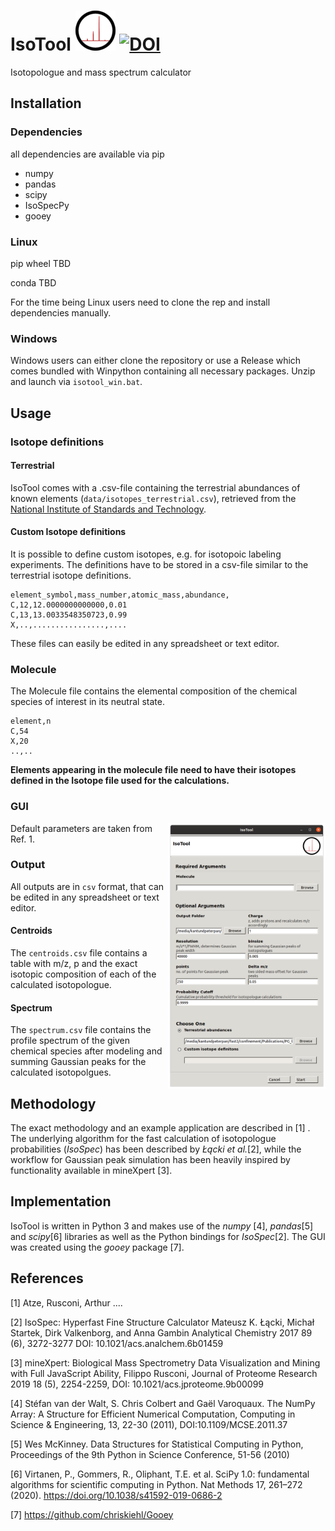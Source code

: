 # IsoTool ![](icon/program_icon.png?raw=True) [![DOI](https://zenodo.org/badge/257837587.svg)](https://zenodo.org/badge/latestdoi/257837587)
Isotopologue and mass spectrum calculator

## Installation
### Dependencies
all dependencies are available via pip
- numpy
- pandas
- scipy
- IsoSpecPy
- gooey

### Linux
pip wheel TBD

conda TBD

For the time being Linux users need to clone the rep and install dependencies manually.

### Windows
Windows users can either clone the repository or use a Release which comes bundled with Winpython
containing all necessary packages. Unzip and launch via `isotool_win.bat`.

## Usage
### Isotope definitions
#### Terrestrial
IsoTool comes with a .csv-file containing the terrestrial abundances of known elements 
(`data/isotopes_terrestrial.csv`), retrieved from the [National Institute of Standards
and Technology](https://physics.nist.gov/cgi-bin/Compositions/stand_alone.pl).

#### Custom Isotope definitions
It is possible to define custom isotopes, e.g. for isotopoic labeling experiments. The
definitions have to be stored in a csv-file similar to the terrestrial isotope definitions.

```csv
element_symbol,mass_number,atomic_mass,abundance,
C,12,12.0000000000000,0.01
C,13,13.0033548350723,0.99
X,..,................,....
```
These files can easily be edited in any spreadsheet or text editor.

### Molecule
The Molecule file contains the elemental composition of the chemical species of interest
in its neutral state.
```
element,n
C,54
X,20
..,..
```
**Elements appearing in the molecule file need to have their isotopes defined in the
Isotope file used for the calculations.**

### GUI
<img src="doc/isotool.png" width=50% align="right" />

Default parameters are taken from Ref. 1.

### Output
All outputs are in `csv` format, that can be edited in any spreadsheet or text editor.

#### Centroids
The `centroids.csv` file contains a table with m/z, p and the exact isotopic composition of each
of the calculated isotopologue.

#### Spectrum
The `spectrum.csv` file contains the profile spectrum of the given chemical species after modeling 
and summing Gaussian peaks for the calculated isotopolgues.

## Methodology
The exact methodology and an example application are described in [1] . The underlying algorithm for
the fast calculation of isotopologue probabilities (*IsoSpec*) has been described by *Łącki et al.*[2], while the
workflow for Gaussian peak simulation has been heavily inspired by functionality available in
mineXpert [3]. 

## Implementation
IsoTool is written in Python 3 and makes use of the *numpy* [4], *pandas*[5] and *scipy*[6] libraries as well as the Python bindings for *IsoSpec*[2]. The GUI was created using the *gooey* package [7].

## References
[1] Atze, Rusconi, Arthur ....

[2] IsoSpec: Hyperfast Fine Structure Calculator Mateusz K. Łącki, Michał Startek, Dirk Valkenborg, and Anna Gambin Analytical Chemistry 2017 89 (6), 3272-3277 DOI: 10.1021/acs.analchem.6b01459

[3] mineXpert: Biological Mass Spectrometry Data Visualization and Mining with Full JavaScript Ability, Filippo Rusconi, Journal of Proteome Research 2019 18 (5), 2254-2259, DOI: 10.1021/acs.jproteome.9b00099

[4] Stéfan van der Walt, S. Chris Colbert and Gaël Varoquaux. The NumPy Array: A Structure for Efficient Numerical Computation, Computing in Science & Engineering, 13, 22-30 (2011), DOI:10.1109/MCSE.2011.37 

[5] Wes McKinney. Data Structures for Statistical Computing in Python, Proceedings of the 9th Python in Science Conference, 51-56 (2010) 

[6] Virtanen, P., Gommers, R., Oliphant, T.E. et al. SciPy 1.0: fundamental algorithms for scientific computing in Python. Nat Methods 17, 261–272 (2020). https://doi.org/10.1038/s41592-019-0686-2

[7] https://github.com/chriskiehl/Gooey
